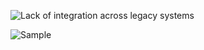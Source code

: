 ![Lack of integration across legacy systems](http://plantuml.com/plantuml/svg/3Sp13S8m3030LM20ndysGEB12gvh4ak97JasgDlJr_tkBaez3qxljnOnrmF0yLUgHCiz5pkP1ciKiW6VR3vGCSo1B7tnXXJobJYtsL6L7GQkk3330rvSaSxd5LJ74DEtszvvb9cZ_m40)

![Sample](https://www.plantuml.com/plantuml/svg/RLAnRjim5Dpv5GTFMUIXOuSYRjq40fB0WHDqY3rGvBD4c2O5aevH5FxtFbAH4ZWX98XunplUkwVhc6H8nuCL8kwDwsMG1oX_wBqZbzRfhoKm-as8P1BlLrBjPKiH5NwDfx0qicMU4Fs0OdOJFDT_Ept3Fm5UaoHUReFiEwFm72biNEqIXPrKj8MCk7sknLa8PVrHeq2E4akS1OJpcfNlZTRiuybG6BLVVXwZSHGZxdnhr7OeBcMIM2Z5zIAzN005CUEDgEzbwZAMlmLpFX4ixHByhbJn7K-TYU17uaJDngqfl9fC7cNUYS6qtKVcWq_vPEfeuwnio89VVxfmCQlhH8SuoqRAhk2VxNpPPbwBuPoI3j96FzKRWdU8z4f1MjZCdJ1hzjaOjyLJALLokkWCjvyXXEO46ndPuSh7r0PQFzvjt9JwElb06glWLTpcgV7mK6b_SjMFQNPY6kA0N0rPN_Q2wjXNOsn_gC5Rob7ms0fMaW6ZymTM_SndvI4y9ipdb-x4DRV7__5_)
